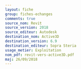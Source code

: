 ```yaml
---
layout: fiche
group: fiches-echanges
comments: true
source_nom: Revit
source_version: 2018
source_editeur: Autodesk
destination_nom: Active3D
destination_version: 6.9
destination_editeur: Sopra Steria
usage_metier: Exploitation
nom_pdf: revit-vers-active3D.pdf
maj: 26/09/2018
---
```

